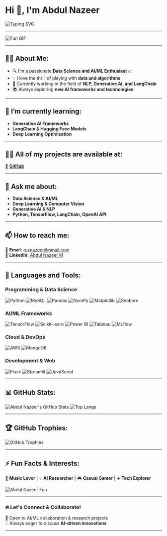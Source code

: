 # Hi 👋, I'm Abdul Nazeer  

![Typing SVG](https://readme-typing-svg.herokuapp.com?font=Fira+Code&weight=500&pause=1000&color=F7F7F7&width=435&lines=AI+%7C+ML+%7C+Data+Science+%7C+Generative+AI;Python+%7C+NLP+%7C+LangChain+%7C+Hugging+Face;Welcome+to+My+GitHub+Profile!+🚀)  

---
![Fun GIF](https://camo.githubusercontent.com/c46023053827704d020ebafaa36de44fce750dc609e92e8e5b166ad46cd3a60b/68747470733a2f2f692e70696e696d672e636f6d2f6f726967696e616c732f66632f37312f36332f66633731363335633766316230396564333034313366353962623734393538322e676966)

---

## 👨‍💻 About Me:
- 🔍 I'm a passionate **Data Science and AI/ML Enthusiast** 📈  
- 💡 I love the thrill of playing with **data and algorithms**  
- 🤖 Currently working in the field of **NLP, Generative AI, and LangChain**  
- 📚 Always exploring **new AI frameworks and technologies**  

---

## 🌱 I’m currently learning:
- **Generative AI Frameworks**
- **LangChain & Hugging Face Models**
- **Deep Learning Optimization**
  
---

## 👨‍💻 All of my projects are available at:
🔗 **[GitHub](https://github.com/abdul-nazeer)**

---

## 💬 Ask me about:
- **Data Science & AI/ML**
- **Deep Learning & Computer Vision**
- **Generative AI & NLP**
- **Python, TensorFlow, LangChain, OpenAI API**

---

## 📫 How to reach me:
📩 **Email:** [roxnazeer@gmail.com](mailto:roxnazeer@gmail.com)  
💼 **LinkedIn:** [Abdul Nazeer M](https://www.linkedin.com/in/abdul-nazeer-m-ba4111253)  

---

## 🔧 Languages and Tools:

### **Programming & Data Science**
![Python](https://img.shields.io/badge/-Python-3776AB?style=flat-square&logo=python&logoColor=white)
![MySQL](https://img.shields.io/badge/-MySQL-4479A1?style=flat-square&logo=mysql&logoColor=white)
![Pandas](https://img.shields.io/badge/-Pandas-150458?style=flat-square&logo=pandas&logoColor=white)
![NumPy](https://img.shields.io/badge/-NumPy-013243?style=flat-square&logo=numpy&logoColor=white)
![Matplotlib](https://img.shields.io/badge/-Matplotlib-11557C?style=flat-square&logo=matplotlib&logoColor=white)
![Seaborn](https://img.shields.io/badge/-Seaborn-5A5A5A?style=flat-square&logo=seaborn&logoColor=white)

### **AI/ML Frameworks**
![TensorFlow](https://img.shields.io/badge/-TensorFlow-FF6F00?style=flat-square&logo=tensorflow&logoColor=white)
![Scikit-learn](https://img.shields.io/badge/-Scikit%20Learn-F7931E?style=flat-square&logo=scikit-learn&logoColor=white)
![Power BI](https://img.shields.io/badge/-PowerBI-F2C811?style=flat-square&logo=powerbi&logoColor=white)
![Tableau](https://img.shields.io/badge/-Tableau-E97627?style=flat-square&logo=tableau&logoColor=white)
![MLflow](https://img.shields.io/badge/-MLflow-0194E2?style=flat-square&logo=mlflow&logoColor=white)

### **Cloud & DevOps**
![AWS](https://img.shields.io/badge/-AWS-232F3E?style=flat-square&logo=amazon-aws&logoColor=white)
![MongoDB](https://img.shields.io/badge/-MongoDB-4EA94B?style=flat-square&logo=mongodb&logoColor=white)

### **Development & Web**
![Flask](https://img.shields.io/badge/-Flask-000000?style=flat-square&logo=flask&logoColor=white)
![Streamlit](https://img.shields.io/badge/-Streamlit-FF4B4B?style=flat-square&logo=streamlit&logoColor=white)
![JavaScript](https://img.shields.io/badge/-JavaScript-F7DF1E?style=flat-square&logo=javascript&logoColor=black)

---

## 📊 GitHub Stats:
![Abdul Nazeer's GitHub Stats](https://github-readme-stats.vercel.app/api?username=Abdul-nazeer&show_icons=true&theme=dark)
![Top Langs](https://github-readme-stats.vercel.app/api/top-langs/?username=Abdul-nazeer&layout=compact&theme=dark)

---

## 🏆 GitHub Trophies:
![GitHub Trophies](https://github-profile-trophy.vercel.app/?username=Abdul-nazeer&theme=onedark&column=3)

---


## ⚡ **Fun Facts & Interests:**
🎵 **Music Lover** | 💡 **AI Researcher** | 🎮 **Casual Gamer** | ✈️ **Tech Explorer**  

![Abdul Nazeer Fun](https://github-readme-streak-stats.herokuapp.com/?user=Abdul-nazeer&theme=dark)  

---

### **🔥 Let's Connect & Collaborate!**
🤝 Open to AI/ML collaboration & research projects  
💡 Always eager to discuss **AI-driven innovations**  

---
